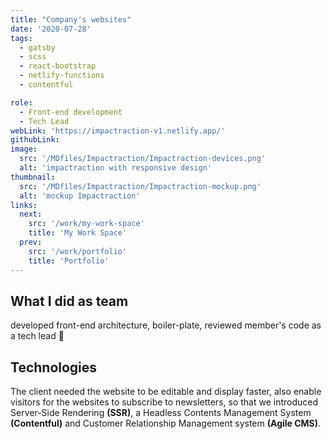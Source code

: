 ```yaml
---
title: "Company's websites"
date: '2020-07-28'
tags:
  - gatsby
  - scss
  - react-bootstrap
  - netlify-functions
  - contentful

role:
  - Front-end development
  - Tech Lead
webLink: 'https://impactraction-v1.netlify.app/'
githubLink:
image:
  src: '/MDfiles/Impactraction/Impactraction-devices.png'
  alt: 'impactraction with responsive design'
thumbnail:
  src: '/MDfiles/Impactraction/Impactraction-mockup.png'
  alt: 'mockup Impactraction'
links:
  next:
    src: '/work/my-work-space'
    title: 'My Work Space'
  prev:
    src: '/work/portfolio'
    title: 'Portfolio'
---
```


## What I did as team

developed front-end architecture, boiler-plate, reviewed member's code as a tech lead 👀

## Technologies

The client needed the website to be editable and display faster, also enable visitors for the websites to subscribe to newsletters, so that we introduced Server-Side Rendering **(SSR)**, a Headless Contents Management System **(Contentful)** and Customer Relationship Management system **(Agile CMS)**.
